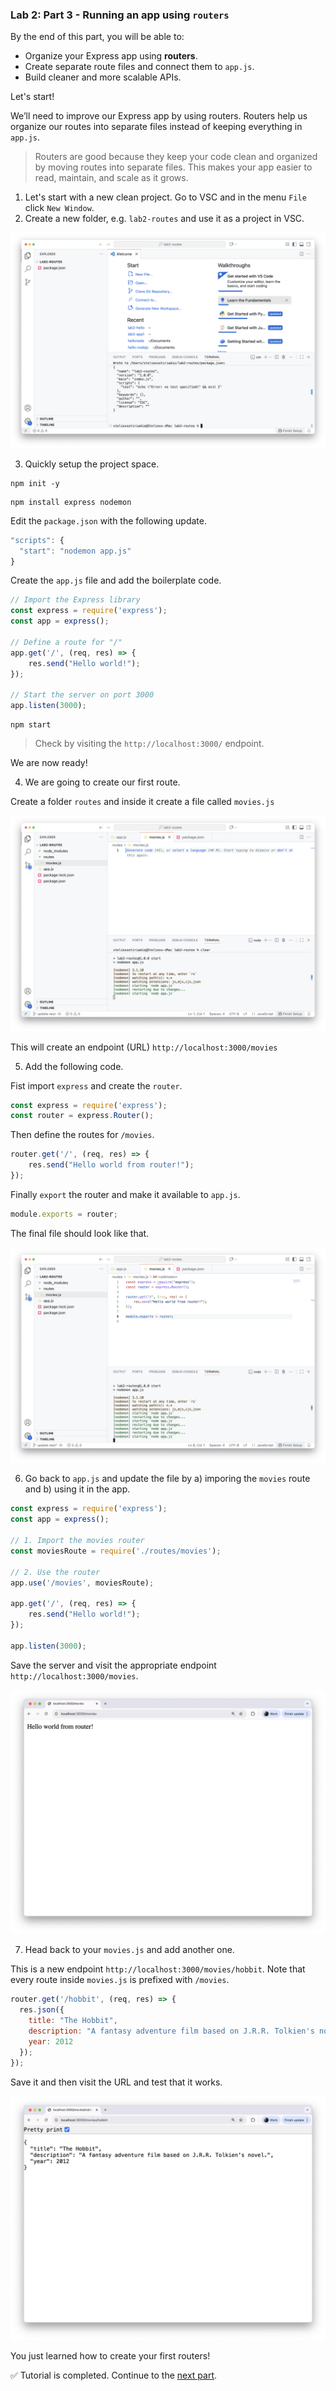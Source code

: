 ### Lab 2: Part 3 - Running an app using `routers`

By the end of this part, you will be able to:  

- Organize your Express app using **routers**.  
- Create separate route files and connect them to `app.js`.  
- Build cleaner and more scalable APIs.  

Let's start!

We’ll need to improve our Express app by using routers.  Routers help us organize our routes into separate files instead of keeping everything in `app.js`.

> Routers are good because they keep your code clean and organized by moving routes into separate files. This makes your app easier to read, maintain, and scale as it grows.

1. Let's start with a new clean project. Go to VSC and in the menu  `File` click `New Window`.
2. Create a new folder, e.g. `lab2-routes` and use it as a project in VSC.

![vsc4](assets/vsc4.png)

3.  Quickly setup the project space.

```shell
npm init -y
```

```shell
npm install express nodemon
```

Edit the `package.json` with the following update.

```js
"scripts": {
  "start": "nodemon app.js"
}
```

Create the `app.js` file and add the boilerplate code.

```js
// Import the Express library
const express = require('express');
const app = express();

// Define a route for "/"
app.get('/', (req, res) => {
    res.send("Hello world!");
});

// Start the server on port 3000
app.listen(3000);
```

```shell
npm start	
```

> Check by visiting the `http://localhost:3000/` endpoint.

We are now ready!

4. We are going to create our first route.

Create a folder `routes` and inside it create a file called `movies.js`

![vsc5](assets/vsc5.png)

This will create an endpoint (URL) `http://localhost:3000/movies`

5. Add the following code.

Fist import `express` and create the `router`.

```js
const express = require('express');
const router = express.Router();
```

Then define the routes for `/movies`.

```js
router.get('/', (req, res) => {
    res.send("Hello world from router!");
});
```

Finally `export` the router and make it available to `app.js`.

```js
module.exports = router;
```

The final file should look like that.

![vsc6](assets/vsc6.png)

6. Go back to `app.js` and update the file by a) imporing the `movies` route and b) using it in the app.

```js
const express = require('express');
const app = express();

// 1. Import the movies router
const moviesRoute = require('./routes/movies');

// 2. Use the router
app.use('/movies', moviesRoute);

app.get('/', (req, res) => {
    res.send("Hello world!");
});

app.listen(3000);
```

Save the server and visit the appropriate endpoint `http://localhost:3000/movies`.

![hello-route](assets/hello-route.png)

7. Head back to your `movies.js` and add another one. 

This is a new endpoint `http://localhost:3000/movies/hobbit`. Note that every route inside `movies.js` is prefixed with `/movies`.

```js
router.get('/hobbit', (req, res) => {
  res.json({
    title: "The Hobbit",
    description: "A fantasy adventure film based on J.R.R. Tolkien's novel.",
    year: 2012
  });
});
```

Save it and then visit the URL and test that it works.

![hobbit-route](assets/hobbit-route.png)

You just learned how to create your first routers! 

✅ Tutorial is completed. Continue to the [next part](lab2-part4.md).
